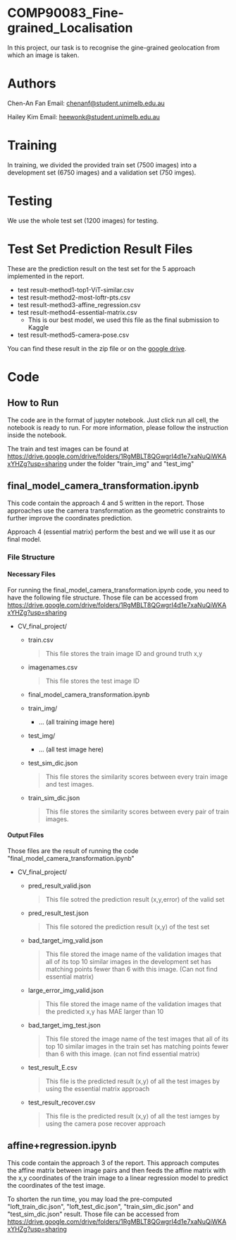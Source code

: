 # COMP90083_Fine-grained_Localisation

In this project, our task is to recognise the gine-grained geolocation from which an image is taken.



# Authors

Chen-An Fan
Email: chenanf@student.unimelb.edu.au

Hailey Kim
Email: heewonk@student.unimelb.edu.au

# Training 

In training, we divided the provided train set (7500 images) into a development set (6750 images) and a validation set (750 imges).



# Testing

We use the whole test set (1200 images) for testing.



# Test Set Prediction Result Files

These are the prediction result on the test set for the 5 approach implemented in the report.

- test result-method1-top1-ViT-similar.csv
- test result-method2-most-loftr-pts.csv
- test result-method3-affine_regression.csv
- test result-method4-essential-matrix.csv
  - This is our best model, we used this file as the final submission to Kaggle
- test result-method5-camera-pose.csv

You can find these result in the zip file or on the [google drive](https://drive.google.com/drive/folders/1HFDP_HnPZg4OgDZ1k5pFSZb2JsdQW_l-?usp=sharing).

# Code

## How to Run

The code are in the format of jupyter notebook. Just click run all cell, the notebook is ready to run. For more information, please follow the instruction inside the notebook.

The train and test images can be found at https://drive.google.com/drive/folders/1RgMBLT8QGwgrI4d1e7xaNuQiWKAxYHZg?usp=sharing under the folder "train_img" and "test_img"



## final_model_camera_transformation.ipynb

This code contain the approach 4 and 5 written in the report. Those approaches use the camera transformation as the geometric constraints to further improve the coordinates prediction.

Approach 4 (essential matrix) perform the best and we will use it as our final model.

### File Structure

#### Necessary Files

For running the final_model_camera_transformation.ipynb code, you need to have the following file structure. Those file can be accessed from https://drive.google.com/drive/folders/1RgMBLT8QGwgrI4d1e7xaNuQiWKAxYHZg?usp=sharing



- CV_final_project/

  - train.csv

    > This file stores the train image ID and ground truth x,y

  - imagenames.csv 

    > This file stores the test image ID

  - final_model_camera_transformation.ipynb

  - train_img/

    - ... (all training image here)

  - test_img/

    - ... (all test image here)

  - test_sim_dic.json 

    > This file stores the similarity scores between every train image and test images.

  - train_sim_dic.json 

    > This file stores the similarity scores between every pair of train images.



#### Output Files

Those files are the result of running the code "final_model_camera_transformation.ipynb"

- CV_final_project/

  - pred_result_valid.json 

    > This file sotred the prediction result (x,y,error) of the valid set

  - pred_result_test.json 

    > This file sotored the prediction result (x,y) of the test set

  - bad_target_img_valid.json 

    > This file stored the image name of the validation images that all of its top 10 similar images in the development set has matching points fewer than 6 with this image. (Can not find essential matrix)

  - large_error_img_valid.json 

    > This file stored the image name of the validation images that the predicted x,y has MAE larger than 10

  - bad_target_img_test.json 

    > This file stored the image name of the test images that all of its top 10 similar images in the train set has matching points fewer than 6 with this image. (can not find essential matrix)

  - test_result_E.csv 

    > This file is the predicted result (x,y) of all the test images by using the essential matrix approach

  - test_result_recover.csv 

    > This file is the predicted result (x,y) of all the test iamges by using the camera pose recover approach



## affine+regression.ipynb

This code contain the approach 3 of the report. This approach computes the affine matrix between image pairs and then feeds the affine matrix with the x,y coordinates of the train image to a linear regression model to predict the coordinates of the test image.

To shorten the run time, you may load the pre-computed "loft_train_dic.json", "loft_test_dic.json", "train_sim_dic.json" and "test_sim_dic.json" result. Those file can be accessed from https://drive.google.com/drive/folders/1RgMBLT8QGwgrI4d1e7xaNuQiWKAxYHZg?usp=sharing

